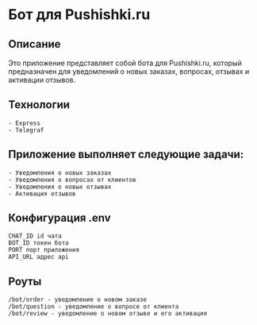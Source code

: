 # Бот для Pushishki.ru

## Описание
Это приложение представляет собой бота для Pushishki.ru, который предназначен для уведомлений о новых заказах, вопросах, отзывах и активации отзывов.

## Технологии
    - Express
    - Telegraf

## Приложение выполняет следующие задачи:
    - Уведомления о новых заказах
    - Уведомления о вопросах от клиентов
    - Уведомления о новых отзывах
    - Активация отзывов

## Конфигурация .env
    CHAT_ID id чата
    BOT_ID токен бота
    PORT порт приложения
    API_URL адрес api

## Роуты
    /bot/order - уведомление о новом заказе
    /bot/question - уведомление о вопросе от клиента
    /bot/review - уведомление о новом отзыве и его активация